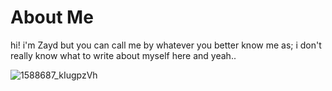 # About Me

hi! i'm Zayd but you can call me by whatever you better know me as;
i don't really know what to write about myself here and yeah..

![1588687_kIugpzVh](https://github.com/user-attachments/assets/fc6d9acf-b3d1-4c3c-9ae8-e61d5cb92523)
